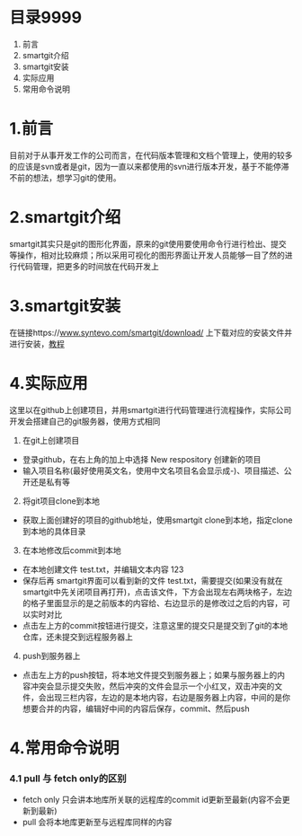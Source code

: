 # 目录9999
1. 前言
2. smartgit介绍
3. smartgit安装
4. 实际应用
5. 常用命令说明


# 1.前言
  目前对于从事开发工作的公司而言，在代码版本管理和文档个管理上，使用的较多的应该是svn或者是git，因为一直以来都使用的svn进行版本开发，基于不能停滞不前的想法，想学习git的使用。

# 2.smartgit介绍
  smartgit其实只是git的图形化界面，原来的git使用要使用命令行进行检出、提交等操作，相对比较麻烦；所以采用可视化的图形界面让开发人员能够一目了然的进行代码管理，把更多的时间放在代码开发上

# 3.smartgit安装
  在链接https://www.syntevo.com/smartgit/download/ 上下载对应的安装文件并进行安装，[教程](https://blog.csdn.net/guang_s/article/details/84257539)

# 4.实际应用
  这里以在github上创建项目，并用smartgit进行代码管理进行流程操作，实际公司开发会搭建自己的git服务器，使用方式相同

1. 在git上创建项目
*  登录github，在右上角的加上中选择 New respository 创建新的项目
*  输入项目名称(最好使用英文名，使用中文名项目名会显示成-)、项目描述、公开还是私有等

2. 将git项目clone到本地
* 获取上面创建好的项目的github地址，使用smartgit clone到本地，指定clone到本地的具体目录

3. 在本地修改后commit到本地
* 在本地创建文件 test.txt，并编辑文本内容 123
* 保存后再 smartgit界面可以看到新的文件 test.txt，需要提交(如果没有就在smartgit中先关闭项目再打开)，点击该文件，下方会出现左右两块格子，左边的格子里面显示的是之前版本的内容给、右边显示的是修改过之后的内容，可以实时对比
* 点击左上方的commit按钮进行提交，注意这里的提交只是提交到了git的本地仓库，还未提交到远程服务器上

4. push到服务器上
* 点击左上方的push按钮，将本地文件提交到服务器上；如果与服务器上的内容冲突会显示提交失败，然后冲突的文件会显示一个小红叉，双击冲突的文件，会出现三栏内容，左边的是本地内容，右边是服务器上内容，中间的是你想要合并的内容，编辑好中间的内容后保存，commit、然后push


# 4.常用命令说明
### 4.1 pull 与 fetch only的区别
* fetch only 只会讲本地库所关联的远程库的commit id更新至最新(内容不会更新到最新)
* pull 会将本地库更新至与远程库同样的内容
